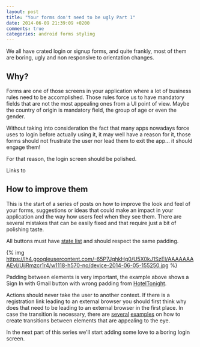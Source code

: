 ```yaml
---
layout: post
title: "Your forms don't need to be ugly Part 1"
date: 2014-06-09 21:39:09 +0200
comments: true
categories: android forms styling
---
```


We all have crated login or signup forms, and quite frankly, most of them are boring, ugly and non responsive to orientation changes.

<!-- more -->

## Why?

Forms are one of those screens in your application where a lot of business rules need to be accomplished. Those rules force us to have
mandatory fields that are not the most appealing ones from a UI point of view. Maybe the country of origin is mandatory field, the group
of age or even the gender.

Without taking into consideration the fact that many apps nowadays force uses to login before actually using it, it may well have a reason for it, those
forms should not frustrate the user nor lead them to exit the app... it should engage them!

For that reason, the login screen should be polished.

Links to

## How to improve them

This is the start of a series of posts on how to improve the look and feel of your forms, suggestions or ideas that could make an impact
in your application and the way how users feel when they see them. There are several mistakes that can be easily fixed and that require just
a bit of polishing taste.

All buttons must have [state list](http://developer.android.com/guide/topics/resources/drawable-resource.html#StateList) and should respect the same padding.

{% img https://lh4.googleusercontent.com/-65P7JghkHg0/U5X0kJ1SzEI/AAAAAAAAEvI/UijRmzcr1r4/w1118-h570-no/device-2014-06-05-155250.jpg %}

Padding between elements is very important, the example above shows a Sign In with Gmail button with wrong padding from [HotelTonight](http://www.hoteltonight.com).

Actions should never take the user to another context. If there is a registration link leading to an external browser you should first think why does that
need to be leading to an external browser in the first place. In case the transition is necessary, there are [several](http://cyrilmottier.com/2014/05/20/custom-animations-with-fragments/)
[examples](http://developer.android.com/training/animation/cardflip.html) on how to create transitions between elements that are appealing to the eye.

In the next part of this series we'll start adding some love to a boring login screen.
